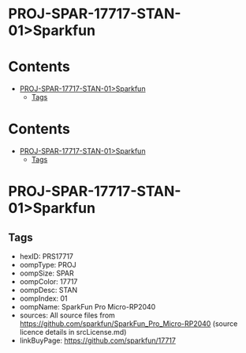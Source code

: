 
PROJ-SPAR-17717-STAN-01>Sparkfun
================================

Contents
========

* [PROJ-SPAR-17717-STAN-01>Sparkfun](#proj-spar-17717-stan-01sparkfun)
	* [Tags](#tags)

Contents
========

* [PROJ-SPAR-17717-STAN-01>Sparkfun](#proj-spar-17717-stan-01sparkfun)
	* [Tags](#tags)

# PROJ-SPAR-17717-STAN-01>Sparkfun

## Tags

- hexID: PRS17717
- oompType: PROJ
- oompSize: SPAR
- oompColor: 17717
- oompDesc: STAN
- oompIndex: 01
- oompName: SparkFun Pro Micro-RP2040
- sources: All source files from https://github.com/sparkfun/SparkFun_Pro_Micro-RP2040 (source licence details in srcLicense.md)
- linkBuyPage: https://github.com/sparkfun/17717
